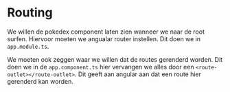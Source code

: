 # Routing

We willen de pokedex component laten zien wanneer we naar de root surfen. Hiervoor moeten we angualar router instellen. Dit doen we in `app.module.ts`.

We moeten ook zeggen waar we willen dat de routes gerenderd worden. Dit doen we in de `app.component.ts` hier vervangen we alles door een `<route-outlet></route-outlet>`. Dit geeft aan angular aan dat een route hier gerenderd kan worden.